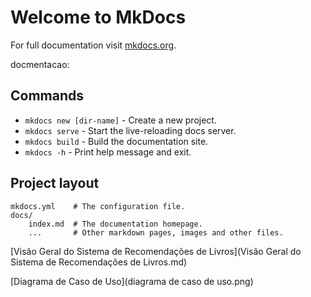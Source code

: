 # Welcome to MkDocs

For full documentation visit [mkdocs.org](https://www.mkdocs.org).

docmentacao: 
## Commands

* `mkdocs new [dir-name]` - Create a new project.
* `mkdocs serve` - Start the live-reloading docs server.
* `mkdocs build` - Build the documentation site.
* `mkdocs -h` - Print help message and exit.

## Project layout

    mkdocs.yml    # The configuration file.
    docs/
        index.md  # The documentation homepage.
        ...       # Other markdown pages, images and other files.

[Visão Geral do Sistema de Recomendações de Livros](Visão Geral do Sistema de Recomendações de Livros.md)

[Diagrama de Caso de Uso](diagrama de caso de uso.png)


